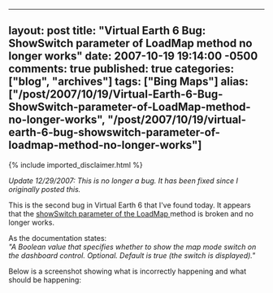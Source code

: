   ---
  layout: post
  title: "Virtual Earth 6 Bug: ShowSwitch parameter of LoadMap method no longer works"
  date: 2007-10-19 19:14:00 -0500
  comments: true
  published: true
  categories: ["blog", "archives"]
  tags: ["Bing Maps"]
  alias: ["/post/2007/10/19/Virtual-Earth-6-Bug-ShowSwitch-parameter-of-LoadMap-method-no-longer-works", "/post/2007/10/19/virtual-earth-6-bug-showswitch-parameter-of-loadmap-method-no-longer-works"]
  ---
<!-- more -->
{% include imported_disclaimer.html %}
<p>
<em>Update 12/29/2007: This is no longer a bug. It has been fixed since I originally posted this.</em> 
</p>
<p>
This is the second bug in Virtual Earth 6 that I&#39;ve found today. It appears that the <a href="http://msdn2.microsoft.com/en-us/library/bb412546.aspx">showSwitch parameter of the LoadMap </a>method is broken and no longer works. 
</p>
<p>
As the documentation states:<br />
<em>&quot;A Boolean value that specifies whether to show the map mode switch on the dashboard control. Optional. Default is true (the switch is displayed).&quot;</em> 
</p>
<p>
Below is a screenshot showing what is incorrectly happening and what should be happening: 
</p>
<p>
&nbsp;
</p>
<img src="/image.axd?picture=VE6Bug_ShowSwitchOptionIsBroken.png" alt="" />
